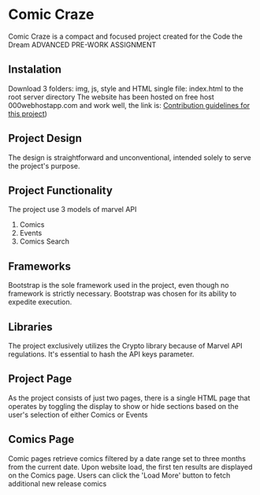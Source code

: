 # Comic Craze
Comic Craze is a compact and focused project created for the Code the Dream ADVANCED PRE-WORK ASSIGNMENT

## Instalation
Download 3 folders: img, js, style and HTML single file: index.html to the root server directory
The website has been hosted on free host 000webhostapp.com and work well, the link is: 
[Contribution guidelines for this project](https://comiccraze.000webhostapp.com/))

## Project Design
The design is straightforward and unconventional, intended solely to serve the project's purpose.

## Project Functionality
The project use 3 models of marvel API
1. Comics
2. Events
3. Comics Search

## Frameworks
Bootstrap is the sole framework used in the project, even though no framework is strictly necessary. Bootstrap was chosen for its ability to expedite execution.

## Libraries
The project exclusively utilizes the Crypto library because of Marvel API regulations. It's essential to hash the API keys parameter.

## Project Page
As the project consists of just two pages, there is a single HTML page that operates by toggling the display to show or hide sections based on the user's selection of either Comics or Events

## Comics Page
Comic pages retrieve comics filtered by a date range set to three months from the current date. Upon website load, the first ten results are displayed on the Comics page. Users can click the 
'Load More' button to fetch additional new release comics


